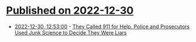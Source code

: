 # [Published on 2022-12-30](index.md)

* [2022-12-30, 12:53:00](https://soylentnews.org/article.pl?sid=22/12/29/154236&from=rss) - [They Called 911 for Help. Police and Prosecutors Used Junk Science to Decide They Were Liars](https://soylentnews.org/article.pl?sid=22/12/29/154236&from=rss)
